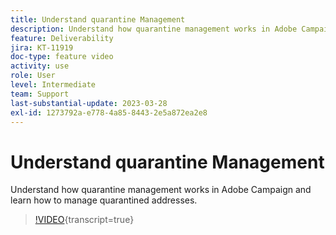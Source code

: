 ```yaml
---
title: Understand quarantine Management
description: Understand how quarantine management works in Adobe Campaign and learn how to manage quarantined addresses.
feature: Deliverability
jira: KT-11919
doc-type: feature video
activity: use
role: User
level: Intermediate
team: Support
last-substantial-update: 2023-03-28
exl-id: 1273792a-e778-4a85-8443-2e5a872ea2e8
---
```

# Understand quarantine Management

Understand how quarantine management works in Adobe Campaign and learn how to manage quarantined addresses.

>[!VIDEO](https://video.tv.adobe.com/v/3415818?quality=12&learn=on){transcript=true}
